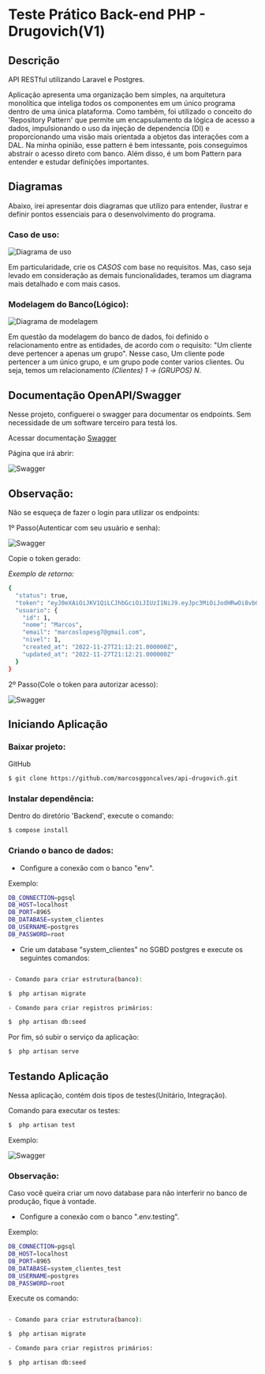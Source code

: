 # Teste Prático Back-end PHP - Drugovich(V1)

## Descrição

API RESTful utilizando Laravel e Postgres.

Aplicação apresenta uma organização bem simples, na arquitetura monolítica que inteliga todos os componentes em um único programa dentro de uma única plataforma.
Como também, foi utilizado o conceito do 'Repository Pattern' que permite um encapsulamento da lógica de acesso a dados, impulsionando o uso da injeção de dependencia (DI) e proporcionando uma visão mais orientada a objetos das interações com a DAL. Na minha opinião, esse pattern é bem intessante, pois conseguimos abstrair o acesso direto com banco. Além disso, é um bom Pattern para entender e estudar definições importantes.

## Diagramas

Abaixo, irei apresentar dois diagramas que utilizo para entender, ilustrar e definir pontos essenciais para o desenvolvimento do programa.

### Caso de uso:

![Diagrama de uso](https://github.com/marcosggoncalves/api-drugovich/blob/master/Diagramas/Diagrama%20de%20caso%20de%20uso(UseCase).png?raw=true)
 
Em particularidade, crie os *CASOS* com base no requisitos. Mas, caso seja levado em consideração as demais funcionalidades, teramos um diagrama mais detalhado e com mais casos.

### Modelagem do Banco(Lógico):

![Diagrama de modelagem](https://github.com/marcosggoncalves/api-drugovich/blob/master/Diagramas/Modelagem%20logica%20do%20banco.png?raw=true)

Em questão da modelagem do banco de dados, foi definido o relacionamento entre as entidades, de acordo com o requisito: "Um cliente deve pertencer a apenas um grupo". Nesse caso, Um cliente pode pertencer a um único grupo, e um grupo pode conter varios clientes. Ou seja, temos um relacionamento *(Clientes) 1 -> (GRUPOS) N*.

## Documentação OpenAPI/Swagger

Nesse projeto, configuerei o swagger para documentar os endpoints. Sem necessidade de um software terceiro para testá los.

Acessar documentação [Swagger](http://localhost:8000/api/documentation)

Página que irá abrir:

![Swagger](https://github.com/marcosggoncalves/api-drugovich/blob/master/Imagens/API%20Documentation.png?raw=true)

## Observação:

Não se esqueça de fazer o login para utilizar os endpoints:

1º Passo(Autenticar com seu usuário e senha):

![Swagger](https://github.com/marcosggoncalves/api-drugovich/blob/master/Imagens/API%20Documentation%20Login.png?raw=true)

Copie o token gerado:

*Exemplo de retorno:*

```bash
{
  "status": true,
  "token": "eyJ0eXAiOiJKV1QiLCJhbGciOiJIUzI1NiJ9.eyJpc3MiOiJodHRwOi8vbG9jYWxob3N0OjgwMDAvYXBpL3YxL2dlcmVudGVzL2xvZ2luIiwiaWF0IjoxNjY5NTg4NDQ1LCJleHAiOjE2Njk1OTIwNDUsIm5iZiI6MTY2OTU4ODQ0NSwianRpIjoiTWgzUG5INlpuOTVwZDc2VSIsInN1YiI6IjEiLCJwcnYiOiIxNWJlNDhiNjdjNmE4YmM4ZjI1MjFlYzdlNzQ0MGM2MzliNjhlNjE5In0.BdB28RgwEAllB1NO6xd_s-86x3TAMtOTSd8x5AeBpl0",
  "usuario": {
    "id": 1,
    "nome": "Marcos",
    "email": "marcoslopesg7@gmail.com",
    "nivel": 1,
    "created_at": "2022-11-27T21:12:21.000000Z",
    "updated_at": "2022-11-27T21:12:21.000000Z"
  }
}

```

2º Passo(Cole o token para autorizar acesso):

![Swagger](https://github.com/marcosggoncalves/api-drugovich/blob/master/Imagens/API%20Documentation%20AUTH.png?raw=true)


## Iniciando Aplicação

### Baixar projeto:

GitHub

```bash
$ git clone https://github.com/marcosggoncalves/api-drugovich.git
```

### Instalar dependência:

Dentro do diretório 'Backend', execute o comando:

```bash
$ compose install 
```

### Criando o banco de dados:

 - Configure a conexão com o banco "env". 

Exemplo:

```bash
DB_CONNECTION=pgsql
DB_HOST=localhost
DB_PORT=8965
DB_DATABASE=system_clientes
DB_USERNAME=postgres
DB_PASSWORD=root
```

 - Crie um database "system_clientes" no SGBD postgres e execute os seguintes comandos:

```bash

- Comando para criar estrutura(banco):

$  php artisan migrate

- Comando para criar registros primários:

$  php artisan db:seed  

```

Por fim, só subir o serviço da aplicação:

```bash
$  php artisan serve
```

## Testando Aplicação

Nessa aplicação, contém dois tipos de testes(Unitário, Integração).

Comando para executar os testes:

```bash
$  php artisan test
```

Exemplo:

![Swagger](https://github.com/marcosggoncalves/api-drugovich/blob/master/Imagens/API%20Test.png?raw=true)

### Observação: 

Caso você queira criar um novo database para não interferir no banco de produção, fique à vontade.

 - Configure a conexão com o banco ".env.testing". 

Exemplo:

```bash
DB_CONNECTION=pgsql
DB_HOST=localhost
DB_PORT=8965
DB_DATABASE=system_clientes_test
DB_USERNAME=postgres
DB_PASSWORD=root
```

Execute os comando:

```bash

- Comando para criar estrutura(banco):

$  php artisan migrate

- Comando para criar registros primários:

$  php artisan db:seed  

```
